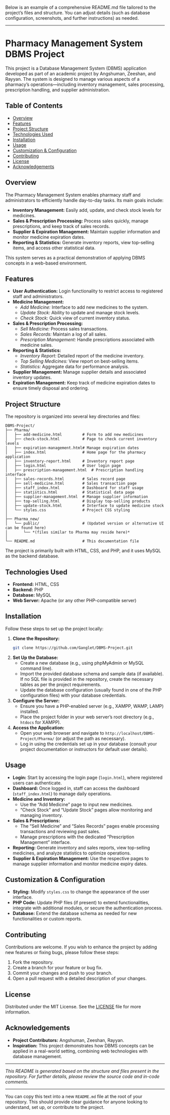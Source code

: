 Below is an example of a comprehensive README.md file tailored to the project’s files and structure. You can adjust details (such as database configuration, screenshots, and further instructions) as needed.

---

# Pharmacy Management System DBMS Project

This project is a Database Management System (DBMS) application developed as part of an academic project by Angshuman, Zeeshan, and Rayyan. The system is designed to manage various aspects of a pharmacy’s operations—including inventory management, sales processing, prescription handling, and supplier administration.

## Table of Contents

- [Overview](#overview)
- [Features](#features)
- [Project Structure](#project-structure)
- [Technologies Used](#technologies-used)
- [Installation](#installation)
- [Usage](#usage)
- [Customization & Configuration](#customization--configuration)
- [Contributing](#contributing)
- [License](#license)
- [Acknowledgements](#acknowledgements)

## Overview

The Pharmacy Management System enables pharmacy staff and administrators to efficiently handle day-to-day tasks. Its main goals include:

- **Inventory Management:** Easily add, update, and check stock levels for medicines.
- **Sales & Prescription Processing:** Process sales quickly, manage prescriptions, and keep track of sales records.
- **Supplier & Expiration Management:** Maintain supplier information and monitor medicine expiration dates.
- **Reporting & Statistics:** Generate inventory reports, view top-selling items, and access other statistical data.

This system serves as a practical demonstration of applying DBMS concepts in a web-based environment.

## Features

- **User Authentication:** Login functionality to restrict access to registered staff and administrators.
- **Medicine Management:** 
  - *Add Medicine:* Interface to add new medicines to the system.
  - *Update Stock:* Ability to update and manage stock levels.
  - *Check Stock:* Quick view of current inventory status.
- **Sales & Prescription Processing:**
  - *Sell Medicine:* Process sales transactions.
  - *Sales Records:* Maintain a log of all sales.
  - *Prescription Management:* Handle prescriptions associated with medicine sales.
- **Reporting & Statistics:**
  - *Inventory Report:* Detailed report of the medicine inventory.
  - *Top Selling Medicines:* View report on best-selling items.
  - *Statistics:* Aggregate data for performance analysis.
- **Supplier Management:** Manage supplier details and associated inventory updates.
- **Expiration Management:** Keep track of medicine expiration dates to ensure timely disposal and ordering.

## Project Structure

The repository is organized into several key directories and files:

```
DBMS-Project/
├── Pharma/                    
│   ├── add-medicine.html         # Form to add new medicines
│   ├── check-stock.html          # Page to check current inventory levels
│   ├── expiration-management.html# Manage expiration dates
│   ├── index.html                # Home page for the pharmacy application
│   ├── inventory-report.html     # Inventory report page
│   ├── login.html                # User login page
│   ├── prescription-management.html  # Prescription handling interface
│   ├── sales-records.html        # Sales record page
│   ├── sell-medicine.html        # Sales transaction page
│   ├── staff_index.html          # Dashboard for staff usage
│   ├── statistics.html           # Statistical data page
│   ├── supplier-management.html  # Manage supplier information
│   ├── top-selling.html          # Display top-selling products
│   ├── update-stock.html         # Interface to update medicine stock
│   └── styles.css                # Project CSS styling
│
├── Pharma_new/                 
│   └── public/                   # (Updated version or alternative UI can be found here)
│       └── *(files similar to Pharma may reside here)*
│
└── README.md                     # This documentation file
```

The project is primarily built with HTML, CSS, and PHP, and it uses MySQL as the backend database.

## Technologies Used

- **Frontend:** HTML, CSS
- **Backend:** PHP
- **Database:** MySQL
- **Web Server:** Apache (or any other PHP-compatible server)

## Installation

Follow these steps to set up the project locally:

1. **Clone the Repository:**
   ```bash
   git clone https://github.com/Ganglet/DBMS-Project.git
   ```
2. **Set Up the Database:**
   - Create a new database (e.g., using phpMyAdmin or MySQL command line).
   - Import the provided database schema and sample data (if available). If no SQL file is provided in the repository, create the necessary tables as per the project requirements.
   - Update the database configuration (usually found in one of the PHP configuration files) with your database credentials.
3. **Configure the Server:**
   - Ensure you have a PHP-enabled server (e.g., XAMPP, WAMP, LAMP) installed.
   - Place the project folder in your web server’s root directory (e.g., `htdocs` for XAMPP).
4. **Access the Application:**
   - Open your web browser and navigate to `http://localhost/DBMS-Project/Pharma/` (or adjust the path as necessary).
   - Log in using the credentials set up in your database (consult your project documentation or instructors for default user details).

## Usage

- **Login:** Start by accessing the login page (`login.html`), where registered users can authenticate.
- **Dashboard:** Once logged in, staff can access the dashboard (`staff_index.html`) to manage daily operations.
- **Medicine and Inventory:** 
  - Use the “Add Medicine” page to input new medicines.
  - “Check Stock” and “Update Stock” pages allow monitoring and managing inventory.
- **Sales & Prescriptions:**
  - The “Sell Medicine” and “Sales Records” pages enable processing transactions and reviewing past sales.
  - Manage prescriptions with the dedicated “Prescription Management” interface.
- **Reporting:** Generate inventory and sales reports, view top-selling medicines, and analyze statistics to optimize operations.
- **Supplier & Expiration Management:** Use the respective pages to manage supplier information and monitor medicine expiry dates.

## Customization & Configuration

- **Styling:** Modify `styles.css` to change the appearance of the user interface.
- **PHP Code:** Update PHP files (if present) to extend functionalities, integrate with additional modules, or secure the authentication process.
- **Database:** Extend the database schema as needed for new functionalities or custom reports.

## Contributing

Contributions are welcome. If you wish to enhance the project by adding new features or fixing bugs, please follow these steps:

1. Fork the repository.
2. Create a branch for your feature or bug fix.
3. Commit your changes and push to your branch.
4. Open a pull request with a detailed description of your changes.

## License

Distributed under the MIT License. See the [LICENSE](LICENSE) file for more information.

## Acknowledgements

- **Project Contributors:** Angshuman, Zeeshan, Rayyan.
- **Inspiration:** This project demonstrates how DBMS concepts can be applied in a real-world setting, combining web technologies with database management.

---

*This README is generated based on the structure and files present in the repository. For further details, please review the source code and in-code comments.*

---

You can copy this text into a new `README.md` file at the root of your repository. This should provide clear guidance for anyone looking to understand, set up, or contribute to the project.